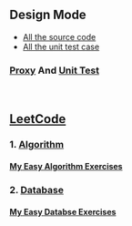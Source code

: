 ## Design Mode
- [All the source code](https://github.com/CrazyBunQnQ/ShowMeCode/tree/master/src/main/java/com/crazybunqnq)
- [All the unit test case](https://github.com/CrazyBunQnQ/ShowMeCode/tree/master/src/test/java)

### [Proxy](https://github.com/CrazyBunQnQ/ShowMeCode/tree/master/src/main/java/com/crazybunqnq/designpattern/proxy) And [Unit Test](https://github.com/CrazyBunQnQ/ShowMeCode/tree/master/src/test/java/designmodle/proxy)

<br/>

## [LeetCode](https://leetcode.com)

### 1. [Algorithm](https://leetcode.com/problemset/algorithms/)

#### [My Easy Algorithm Exercises](https://github.com/CrazyBunQnQ/ShowMeCode/tree/master/src/main/java/com/crazybunqnq/leetcode/algorithm/easy)

### 2. [Database](https://leetcode.com/problemset/database/)

#### [My Easy Databse Exercises](https://github.com/CrazyBunQnQ/ShowMeCode/tree/master/src/main/java/com/crazybunqnq/leetcode/database/easy)
